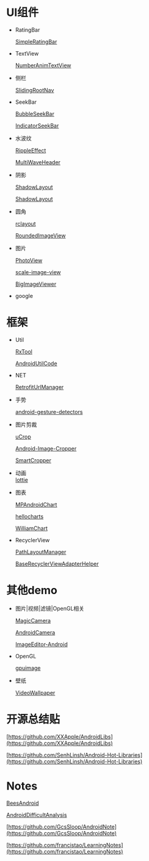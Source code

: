# UI组件
* RatingBar

	[SimpleRatingBar](https://github.com/ome450901/SimpleRatingBar)

* TextView

 	[NumberAnimTextView](https://github.com/qingyc/NumberAnimTextView)

* 侧栏

 	[SlidingRootNav](https://github.com/yarolegovich/SlidingRootNav)

* SeekBar

	[BubbleSeekBar](https://github.com/woxingxiao/BubbleSeekBar)
	
	[IndicatorSeekBar](https://github.com/warkiz/IndicatorSeekBar)

	
* 水波纹

 	[RippleEffect](https://github.com/traex/RippleEffect) 
 
  	[MultiWaveHeader](https://github.com/scwang90/MultiWaveHeader)
  
* 阴影
 
  	[ShadowLayout](https://github.com/Devlight/ShadowLayout)	
  
 
  	[ShadowLayout](https://github.com/ytjojo/ShadowLayout)

* 圆角

	[rclayout](https://github.com/GcsSloop/rclayout)
	
	[RoundedImageView](https://github.com/vinc3m1/RoundedImageView)
	
* 图片

	[PhotoView](https://github.com/chrisbanes/PhotoView)

  	[scale-image-view](https://github.com/davemorrissey/subsampling-scale-image-view) 	
	
 	[BigImageViewer](https://github.com/Piasy/BigImageViewer)


	

* google 


# 框架

* Util
 
 	[RxTool](https://github.com/vondear/RxTool)
 
 	[AndroidUtilCode](https://github.com/Blankj/AndroidUtilCode)

* NET

 	[RetrofitUrlManager](https://github.com/JessYanCoding/RetrofitUrlManager)

* 手势

 	[android-gesture-detectors](https://github.com/Almeros/android-gesture-detectors)
 
 
* 图片剪裁

	[uCrop](https://github.com/Yalantis/uCrop)
	
	[Android-Image-Cropper](https://github.com/ArthurHub/Android-Image-Cropper)
	
	[SmartCropper](https://github.com/pqpo/SmartCropper)
	
* 动画	
	[lottie](https://github.com/airbnb/lottie-android)
	
* 图表

	[MPAndroidChart](https://github.com/PhilJay/MPAndroidChart)
	
	[hellocharts](https://github.com/lecho/hellocharts-android)
	
	[WilliamChart](https://github.com/diogobernardino/WilliamChart)
 
* RecyclerView
 	
 	[PathLayoutManager](https://github.com/wuyr/PathLayoutManager)
 
 	[BaseRecyclerViewAdapterHelper](https://github.com/CymChad/BaseRecyclerViewAdapterHelper)
  
# 其他demo
* 图片|视频|滤镜|OpenGL相关 

 	[MagicCamera](https://github.com/wuhaoyu1990/MagicCamera)

 	[AndroidCamera](https://github.com/aserbao/AndroidCamera)
 
 	[ImageEditor-Android](https://github.com/siwangqishiq/ImageEditor-Android)
 
* OpenGL

	[gpuimage](https://github.com/cats-oss/android-gpuimage) 

* 壁纸

 	[VideoWallpaper](https://github.com/DingMouRen/VideoWallpaper) 

    
# 开源总结贴

[https://github.com/XXApple/AndroidLibs](https://github.com/XXApple/AndroidLibs)  

[https://github.com/SenhLinsh/Android-Hot-Libraries](https://github.com/SenhLinsh/Android-Hot-Libraries)  

# Notes

[BeesAndroid](https://github.com/BeesX/BeesAndroid) 

[AndroidDifficultAnalysis](https://github.com/ZhaoKaiQiang/AndroidDifficultAnalysis)

[https://github.com/GcsSloop/AndroidNote](https://github.com/GcsSloop/AndroidNote)

[https://github.com/francistao/LearningNotes](https://github.com/francistao/LearningNotes)